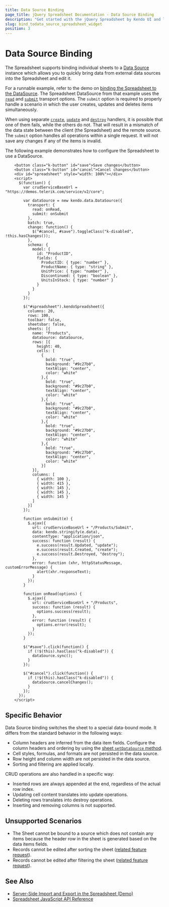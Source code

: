 ```yaml
---
title: Data Source Binding
page_title: jQuery Spreadsheet Documentation - Data Source Binding
description: "Get started with the jQuery Spreadsheet by Kendo UI and learn how to bind a sheet in the component to a Data Source."
slug: bind_todata_source_spreadsheet_widget
position: 3
---
```


# Data Source Binding

The Spreadsheet supports binding individual sheets to a [Data Source](/framework/datasource/overview) instance which allows you to quickly bring data from external data sources into the Spreadsheet and edit it.  

For a runnable example, refer to the demo on [binding the Spreadsheet to the DataSource](https://demos.telerik.com/kendo-ui/spreadsheet/datasource). The Spreadsheet DataSource from that example uses the [`read`](/api/javascript/data/datasource/configuration/transport.read) and [`submit`](/api/javascript/data/datasource/configuration/transport.submit) transport options. The `submit` option is required to properly handle a scenario in which the user creates, updates and deletes items simultaneously.

When using separate [`create`](/api/javascript/data/datasource/configuration/transport.create), [`update`](/api/javascript/data/datasource/configuration/transport.update) and [`destroy`](/api/javascript/data/datasource/configuration/transport.destroy) handlers, it is possible that one of them fails, while the others do not. That will result in a mismatch of the data state between the client (the Spreadsheet) and the remote source. The `submit` option handles all operations within a single request. It will not save any changes if any of the items is invalid.

The following example demonstrates how to configure the Spreadsheet to use a DataSource.

```dojo
    <button class="k-button" id="save">Save changes</button>
    <button class="k-button" id="cancel">Cancel changes</button>
    <div id="spreadsheet" style="width: 100%"></div>
    <script>
      $(function() {
        var crudServiceBaseUrl = "https://demos.telerik.com/service/v2/core";

        var dataSource = new kendo.data.DataSource({
          transport: {
            read: onRead,
            submit: onSubmit
          },
          batch: true,
          change: function() {
            $("#cancel, #save").toggleClass("k-disabled", !this.hasChanges());
          },
          schema: {
            model: {
              id: "ProductID",
              fields: {
                ProductID: { type: "number" },
                ProductName: { type: "string" },
                UnitPrice: { type: "number" },
                Discontinued: { type: "boolean" },
                UnitsInStock: { type: "number" }
              }
            }
          }
        });

        $("#spreadsheet").kendoSpreadsheet({
          columns: 20,
          rows: 100,
          toolbar: false,
          sheetsbar: false,
          sheets: [{
            name: "Products",
            dataSource: dataSource,
            rows: [{
              height: 40,
              cells: [
                {
                  bold: "true",
                  background: "#9c27b0",
                  textAlign: "center",
                  color: "white"
                },{
                  bold: "true",
                  background: "#9c27b0",
                  textAlign: "center",
                  color: "white"
                },{
                  bold: "true",
                  background: "#9c27b0",
                  textAlign: "center",
                  color: "white"
                },{
                  bold: "true",
                  background: "#9c27b0",
                  textAlign: "center",
                  color: "white"
                },{
                  bold: "true",
                  background: "#9c27b0",
                  textAlign: "center",
                  color: "white"
                }]
            }],
            columns: [
              { width: 100 },
              { width: 415 },
              { width: 145 },
              { width: 145 },
              { width: 145 }
            ]
          }]
        });

        function onSubmit(e) {
          $.ajax({
            url: crudServiceBaseUrl + "/Products/Submit",
            data: kendo.stringify(e.data),
            contentType: "application/json",
            success: function (result) {
              e.success(result.Updated, "update");
              e.success(result.Created, "create");
              e.success(result.Destroyed, "destroy");
            },
            error: function (xhr, httpStatusMessage, customErrorMessage) {
              alert(xhr.responseText);
            }
          });
        }

        function onRead(options) {
          $.ajax({
            url: crudServiceBaseUrl + "/Products",
            success: function (result) {
              options.success(result);
            },
            error: function (result) {
              options.error(result);
            }
          });
        }

        $("#save").click(function() {
          if (!$(this).hasClass("k-disabled")) {
            dataSource.sync();
          }
        });

        $("#cancel").click(function() {
          if (!$(this).hasClass("k-disabled")) {
            dataSource.cancelChanges();
          }
        });
      });
    </script>
```

## Specific Behavior

Data Source binding switches the sheet to a special data-bound mode. It differs from the standard behavior in the following ways:

* Column headers are inferred from the data item fields. Configure the column headers and ordering by using the [sheet `setDataSource` method](/api/javascript/spreadsheet/sheet/methods/setdatasource).
* Cell styles, formulas, and formats are not persisted in the data source.
* Row height and column width are not persisted in the data source.
* Sorting and filtering are applied locally.

CRUD operations are also handled in a specific way:

* Inserted rows are always appended at the end, regardless of the actual row index.
* Updating cell content translates into update operations.
* Deleting rows translates into destroy operations.
* Inserting and removing columns is not supported.

## Unsupported Scenarios

* The Sheet cannot be bound to a source which does not contain any items because the header row in the sheet is generated based on the data items fields.
* Records cannot be edited after sorting the sheet ([related feature request](https://feedback.telerik.com/kendo-jquery-ui/1402815-allow-sorting-for-spreadsheet-with-datasource)).
* Records cannot be edited after filtering the sheet ([related feature request](https://feedback.telerik.com/kendo-jquery-ui/1402817-allow-filtering-for-spreadsheet-with-datasource)).

## See Also

* [Server-Side Import and Export in the Spreadsheet (Demo)](https://demos.telerik.com/kendo-ui/spreadsheet/server-side-import-export)
* [Spreadsheet JavaScript API Reference](/api/javascript/ui/spreadsheet)
